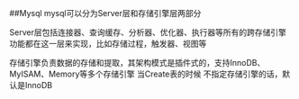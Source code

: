 ##Mysql
mysql可以分为Server层和存储引擎层两部分

Server层包括连接器、查询缓存、分析器、优化器、执行器等所有的跨存储引擎功能都在这一层来实现，比如存储过程，触发器、视图等

存储引擎负责数据的存储和提取，其架构模式是插件式的，支持InnoDB、MyISAM、Memory等多个存储引擎
当Create表的时候 不指定存储引擎的话，默认是InnoDB